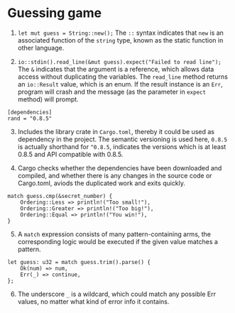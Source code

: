 # Guessing game

1. `let mut guess = String::new();` The `::` syntax indicates that `new` is an associated function of the `string` type, known as the static function in other language.

2. `io::stdin().read_line(&mut guess).expect("Failed to read line");` The `&` indicates that the argument is a reference, which allows data access without duplicating the variables. The `read_line` method returns an `io::Result` value, which is an enum. If the result instance is an `Err`, program will crash and the message (as the parameter in `expect` method) will prompt.

```
[dependencies]
rand = "0.8.5"
```
3. Includes the library crate in `Cargo.toml`, thereby it could be used as dependency in the project. The semantic versioning is used here, `0.8.5` is actually shorthand for `^0.8.5`, indicates the versions which is at least 0.8.5 and API compatible with 0.8.5.

4. Cargo checks whether the dependencies have been downloaded and compiled, and whether there is any changes in the source code or Cargo.toml, aviods the duplicated work and exits quickly.

```
match guess.cmp(&secret_number) {
    Ordering::Less => println!("Too small!"),
    Ordering::Greater => println!("Too big!"),
    Ordering::Equal => println!("You win!"),
}
```

5. A `match` expression consists of many pattern-containing arms, the corresponding logic would be executed if the given value matches a pattern.

```
let guess: u32 = match guess.trim().parse() {
    Ok(num) => num,
    Err(_) => continue,
};
```

6. The underscore `_` is a wildcard, which could match any possible Err values, no matter what kind of error info it contains.
